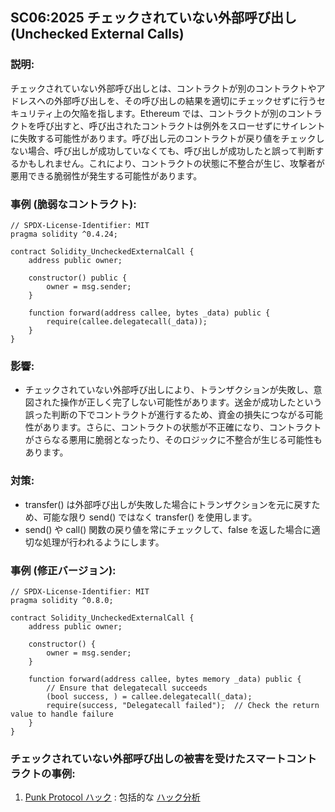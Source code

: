 ## SC06:2025  チェックされていない外部呼び出し (Unchecked External Calls)

### 説明:
チェックされていない外部呼び出しとは、コントラクトが別のコントラクトやアドレスへの外部呼び出しを、その呼び出しの結果を適切にチェックせずに行うセキュリティ上の欠陥を指します。Ethereum では、コントラクトが別のコントラクトを呼び出すと、呼び出されたコントラクトは例外をスローせずにサイレントに失敗する可能性があります。呼び出し元のコントラクトが戻り値をチェックしない場合、呼び出しが成功していなくても、呼び出しが成功したと誤って判断するかもしれません。これにより、コントラクトの状態に不整合が生じ、攻撃者が悪用できる脆弱性が発生する可能性があります。

### 事例 (脆弱なコントラクト):
```
// SPDX-License-Identifier: MIT
pragma solidity ^0.4.24;

contract Solidity_UncheckedExternalCall {
    address public owner;

    constructor() public {
        owner = msg.sender;
    }

    function forward(address callee, bytes _data) public {
        require(callee.delegatecall(_data));
    }
}
```
### 影響:
- チェックされていない外部呼び出しにより、トランザクションが失敗し、意図された操作が正しく完了しない可能性があります。送金が成功したという誤った判断の下でコントラクトが進行するため、資金の損失につながる可能性があります。さらに、コントラクトの状態が不正確になり、コントラクトがさらなる悪用に脆弱となったり、そのロジックに不整合が生じる可能性もあります。

### 対策:
- transfer() は外部呼び出しが失敗した場合にトランザクションを元に戻すため、可能な限り send() ではなく transfer() を使用します。
- send() や call() 関数の戻り値を常にチェックして、false を返した場合に適切な処理が行われるようにします。

### 事例 (修正バージョン):
```
// SPDX-License-Identifier: MIT
pragma solidity ^0.8.0; 

contract Solidity_UncheckedExternalCall {
    address public owner;

    constructor() {
        owner = msg.sender;
    }

    function forward(address callee, bytes memory _data) public {
        // Ensure that delegatecall succeeds
        (bool success, ) = callee.delegatecall(_data);
        require(success, "Delegatecall failed");  // Check the return value to handle failure
    }
}
```

### チェックされていない外部呼び出しの被害を受けたスマートコントラクトの事例:
1. [Punk Protocol ハック](https://github.com/PunkFinance/punk.protocol/blob/master/contracts/models/CompoundModel.sol) : 包括的な [ハック分析](https://blog.solidityscan.com/security-issues-with-delegate-calls-4ae64d775b76)
